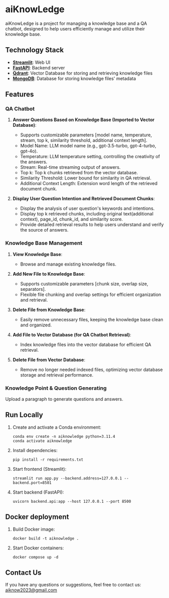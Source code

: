 # aiKnowLedge

aiKnowLedge is a project for managing a knowledge base and a QA chatbot, designed to help users efficiently manage and utilize their knowledge base.

## Technology Stack

- **[Streamlit](https://streamlit.io/)**: Web UI
- **[FastAPI](https://fastapi.tiangolo.com/)**: Backend server
- **[Qdrant](https://qdrant.tech/)**: Vector Database for storing and retrieving knowledge files
- **[MongoDB](https://www.mongodb.com/)**: Database for storing knowledge files' metadata


## Features

### QA Chatbot

1. **Answer Questions Based on Knowledge Base (Imported to Vector Database)**:
   - Supports customizable parameters [model name, temperature, stream, top k, similarity threshold, additional context length].
   - Model Name: LLM model name (e.g., gpt-3.5-turbo, gpt-4-turbo, gpt-4o).
   - Temperature: LLM temperature setting, controlling the creativity of the answers.
   - Stream: Real-time streaming output of answers.
   - Top k: Top k chunks retrieved from the vector database.
   - Similarity Threshold: Lower bound for similarity in QA retrieval.
   - Additional Context Length: Extension word length of the retrieved document chunk.

2. **Display User Question Intention and Retrieved Document Chunks**:
   - Display the analysis of user question's keywords and intentions.
   - Display top k retrieved chunks, including original text(additional context), page_id, chunk_id, and similarity score.
   - Provide detailed retrieval results to help users understand and verify the source of answers.

### Knowledge Base Management

1. **View Knowledge Base**:
   - Browse and manage existing knowledge files.
   
2. **Add New File to Knowledge Base**:
   - Supports customizable parameters [chunk size, overlap size, separators].
   - Flexible file chunking and overlap settings for efficient organization and retrieval.
   
3. **Delete File from Knowledge Base**:
   - Easily remove unnecessary files, keeping the knowledge base clean and organized.
   
4. **Add File to Vector Database (for QA Chatbot Retrieval)**:
   - Index knowledge files into the vector database for efficient QA retrieval.
   
5. **Delete File from Vector Database**:
   - Remove no longer needed indexed files, optimizing vector database storage and retrieval performance.

### Knowledge Point & Question Generating

Upload a paragraph to generate questions and answers.

## Run Locally

1. Create and activate a Conda environment:
   ```shell
   conda env create -n aiknowledge python=3.11.4
   conda activate aiknowledge
   ```
   
2. Install dependencies:
   ```shell
   pip install -r requirements.txt
   ```

3. Start frontend (Streamlit):
   ```shell
   streamlit run app.py --backend.address=127.0.0.1 --backend.port=8501
   ```

4. Start backend (FastAPI):
   ```shell
   uvicorn backend.api:app --host 127.0.0.1 --port 8500
   ```

## Docker deployment
1. Build Docker image:
   ```shell
   docker build -t aiknowledge .
   ```

2. Start Docker containers:
   ```shell
   docker compose up -d
   ```

## Contact Us

If you have any questions or suggestions, feel free to contact us: [aiknow2023@gmail.com](mailto:aiknow2023@gmail.com)

